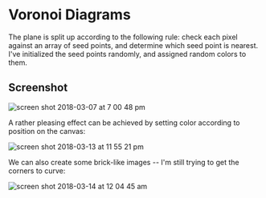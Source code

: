 # Voronoi Diagrams
The plane is split up according to the following rule: check each pixel against an array of seed points, and determine which seed point is nearest. I've initialized the seed points randomly, and assigned random colors to them.

## Screenshot
![screen shot 2018-03-07 at 7 00 48 pm](https://user-images.githubusercontent.com/29472568/37127371-07e732c4-223b-11e8-8006-40b282675df8.png)

A rather pleasing effect can be achieved by setting color according to position on the canvas:

![screen shot 2018-03-13 at 11 55 21 pm](https://user-images.githubusercontent.com/29472568/37383984-20d322dc-271a-11e8-8702-832ac9bbbec4.png)

We can also create some brick-like images -- I'm still trying to get the corners to curve:

![screen shot 2018-03-14 at 12 04 45 am](https://user-images.githubusercontent.com/29472568/37384186-5d324176-271b-11e8-9d2c-1d9596ddfdce.png)
